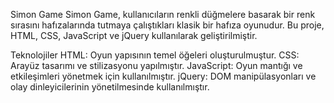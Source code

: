 Simon Game
Simon Game, kullanıcıların renkli düğmelere basarak bir renk sırasını hafızalarında tutmaya çalıştıkları klasik bir hafıza oyunudur. Bu proje, HTML, CSS, JavaScript ve jQuery kullanılarak geliştirilmiştir.

Teknolojiler
HTML: Oyun yapısının temel öğeleri oluşturulmuştur.
CSS: Arayüz tasarımı ve stilizasyonu yapılmıştır.
JavaScript: Oyun mantığı ve etkileşimleri yönetmek için kullanılmıştır.
jQuery: DOM manipülasyonları ve olay dinleyicilerinin yönetilmesinde kullanılmıştır.
